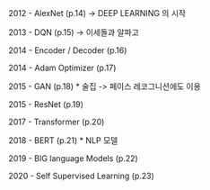 2012 - AlexNet (p.14) -> DEEP LEARNING 의 시작

2013 - DQN (p.15) -> 이세돌과 알파고

2014 - Encoder / Decoder (p.16)

2014 - Adam Optimizer (p.17) 

2015 - GAN (p.18)  * 술집 -> 페이스 레코그니션에도 이용

2015 - ResNet (p.19) 

2017 - Transformer (p.20) 

2018 - BERT (p.21) * NLP 모델

2019 - BIG language Models (p.22)

2020 - Self Supervised Learning (p.23)
